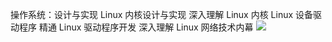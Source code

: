 操作系统：设计与实现
Linux 内核设计与实现
深入理解 Linux 内核
Linux 设备驱动程序
精通 Linux 驱动程序开发 
深入理解 Linux 网络技术内幕
<img src="C:\Users\PC\Desktop\Linux.png">
